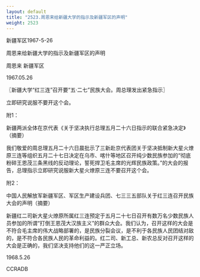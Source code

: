 ```yaml
---
layout: default
title: "2523.周恩来给新疆大学的指示及新疆军区的声明"
weight: 2523
---
```


新疆军区1967-5-26

周恩来给新疆大学的指示及新疆军区的声明

周恩来 新疆军区

1967.05.26

〖新疆大学“红三连”召开要“五·二七”民族大会。周总理发出紧急指示〗

立即研究说服不要开这个会。

附1：

新疆两派全体在京代表《关于坚决执行总理五月二十六日指示的联合紧急决定》（摘要）

我们敬爱的周总理五月二十六日晨批示了三新赴京代表团关于坚决抵制新大星火燎原三连等组织五月二十七日决定在乌市、喀什等地区召开纯少数民族参加的“彻底粉碎王恩茂三条黑线的反动理论，誓死捍卫毛主席的光辉民族政策。”的大会的报告，总理指示立即研究说服新大星火燎原三连不要召开这个会。

附2：

中国人民解放军新疆军区、军区生产建设兵团、七三三五部队关于红三连召开民族大会的声明（摘要）

新疆红二司新大星火燎原所属红三连预定于五月二十七日召开有数万名少数民族人员参加的所谓“打倒王恩茂大汉族主义”的群众大会。我们认为，召开这样的大会是不符合毛主席的伟大战略部署的，是民族分裂会议，是不利于各民族人民团结对敌的，是不符合各民族人民的革命利益的。红二司、新工总、新农总反对召开这样的大会是正确的，我们坚决支持他们的这一严正立场。

1968.5.26

CCRADB

